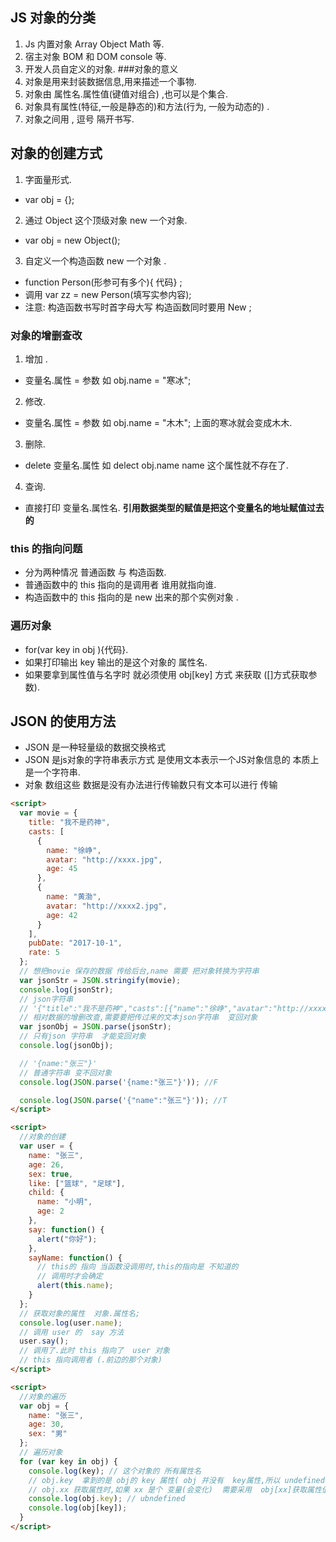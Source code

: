 ## JS 对象的分类

1. Js 内置对象 Array Object Math 等.
2. 宿主对象 BOM 和 DOM console 等.
3. 开发人员自定义的对象. ###对象的意义
4. 对象是用来封装数据信息,用来描述一个事物.
5. 对象由 属性名.属性值(键值对组合) ,也可以是个集合.
6. 对象具有属性(特征,一般是静态的)和方法(行为, 一般为动态的) .
7. 对象之间用 , 逗号 隔开书写.

## 对象的创建方式

1. 字面量形式.

- var obj = {};

2. 通过 Object 这个顶级对象 new 一个对象.

- var obj = new Object();

3. 自定义一个构造函数 new 一个对象 .

- function Person(形参可有多个){ 代码} ;
- 调用 var zz = new Person(填写实参内容);
- 注意: 构造函数书写时首字母大写 构造函数同时要用 New ;

### 对象的增删查改

1. 增加 .

- 变量名.属性 = 参数 如 obj.name = "寒冰";

2. 修改.

- 变量名.属性 = 参数 如 obj.name = "木木"; 上面的寒冰就会变成木木.

3. 删除.

- delete 变量名.属性 如 delect obj.name name 这个属性就不存在了.

4. 查询.

- 直接打印 变量名.属性名.
  **引用数据类型的赋值是把这个变量名的地址赋值过去的**

### this 的指向问题

- 分为两种情况 普通函数 与 构造函数.
- 普通函数中的 this 指向的是调用者 谁用就指向谁.
- 构造函数中的 this 指向的是 new 出来的那个实例对象 .

### 遍历对象

- for(var key in obj ){代码}.
- 如果打印输出 key 输出的是这个对象的 属性名.
- 如果要拿到属性值与名字时 就必须使用 obj[key] 方式 来获取 ([]方式获取参数).


## JSON 的使用方法
- JSON 是一种轻量级的数据交换格式
- JSON 是js对象的字符串表示方式 是使用文本表示一个JS对象信息的 本质上是一个字符串.
- 对象 数组这些 数据是没有办法进行传输数只有文本可以进行 传输

```html
<script>
  var movie = {
    title: "我不是药神",
    casts: [
      {
        name: "徐峥",
        avatar: "http://xxxx.jpg",
        age: 45
      },
      {
        name: "黄渤",
        avatar: "http://xxxx2.jpg",
        age: 42
      }
    ],
    pubDate: "2017-10-1",
    rate: 5
  };
  // 想把movie 保存的数据 传给后台,name 需要 把对象转换为字符串
  var jsonStr = JSON.stringify(movie);
  console.log(jsonStr);
  // json字符串
  // '{"title":"我不是药神","casts":[{"name":"徐峥","avatar":"http://xxxx.jpg","age":45},{"name":"黄渤","avatar":"http://xxxx2.jpg","age":42}],"pubDate":"2017-10-1","rate":5}'
  // 相对数据的增删改查,需要要把传过来的文本json字符串  变回对象
  var jsonObj = JSON.parse(jsonStr);
  // 只有json 字符串  才能变回对象
  console.log(jsonObj);

  // '{name:"张三"}'
  // 普通字符串 变不回对象
  console.log(JSON.parse('{name:"张三"}')); //F

  console.log(JSON.parse('{"name":"张三"}')); //T
</script>
```

```html
<script>
  //对象的创建
  var user = {
    name: "张三",
    age: 26,
    sex: true,
    like: ["篮球", "足球"],
    child: {
      name: "小明",
      age: 2
    },
    say: function() {
      alert("你好");
    },
    sayName: function() {
      // this的 指向 当函数没调用时,this的指向是 不知道的
      // 调用时才会确定
      alert(this.name);
    }
  };
  // 获取对象的属性  对象.属性名;
  console.log(user.name);
  // 调用 user 的  say 方法
  user.say();
  // 调用了.此时 this 指向了  user 对象
  // this 指向调用者 (.前边的那个对象)
</script>
```

```html
<script>
  //对象的遍历
  var obj = {
    name: "张三",
    age: 30,
    sex: "男"
  };
  // 遍历对象
  for (var key in obj) {
    console.log(key); // 这个对象的 所有属性名
    // obj.key  拿到的是 obj的 key 属性( obj 并没有  key属性,所以 undefined)
    // obj.xx 获取属性时,如果 xx 是个 变量(会变化)  需要采用  obj[xx]获取属性值
    console.log(obj.key); // ubndefined
    console.log(obj[key]);
  }
</script>
```
